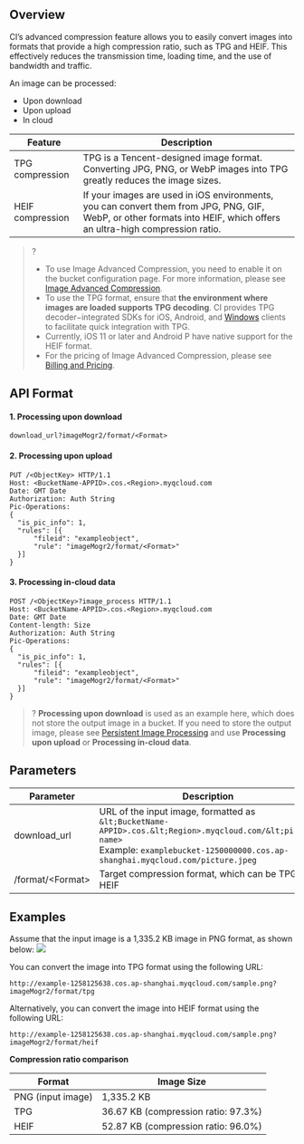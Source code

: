 ## Overview

CI’s advanced compression feature allows you to easily convert images into formats that provide a high compression ratio, such as TPG and HEIF. This effectively reduces the transmission time, loading time, and the use of bandwidth and traffic.

An image can be processed:

- Upon download
- Upon upload
- In cloud

| Feature | Description |
| ------ | -------------------------- |
| TPG compression | TPG is a Tencent-designed image format. Converting JPG, PNG, or WebP images into TPG greatly reduces the image sizes. |
| HEIF compression | If your images are used in iOS environments, you can convert them from JPG, PNG, GIF, WebP, or other formats into HEIF, which offers an ultra-high compression ratio. |

>?
>- To use Image Advanced Compression, you need to enable it on the bucket configuration page. For more information, please see [Image Advanced Compression](https://intl.cloud.tencent.com/document/product/1045/40106).
>- To use the TPG format, ensure that **the environment where images are loaded supports TPG decoding**. CI provides TPG decoder−integrated SDKs for iOS, Android, and [Windows](https://main.qcloudimg.com/raw/851dd252378813d250eeca5ed55ffd36/TPG_win_SDK.zip) clients to facilitate quick integration with TPG.
>-  Currently, iOS 11 or later and Android P have native support for the HEIF format.
>-  For the pricing of Image Advanced Compression, please see [Billing and Pricing](https://intl.cloud.tencent.com/document/product/1045/33431).

## API Format

#### 1. Processing upon download

```plaintext
download_url?imageMogr2/format/<Format>
```

#### 2. Processing upon upload

```http
PUT /<ObjectKey> HTTP/1.1
Host: <BucketName-APPID>.cos.<Region>.myqcloud.com
Date: GMT Date
Authorization: Auth String
Pic-Operations: 
{
  "is_pic_info": 1,
  "rules": [{
      "fileid": "exampleobject",
      "rule": "imageMogr2/format/<Format>"
  }]
}
```

#### 3. Processing in-cloud data

```http
POST /<ObjectKey>?image_process HTTP/1.1
Host: <BucketName-APPID>.cos.<Region>.myqcloud.com
Date: GMT Date
Content-length: Size
Authorization: Auth String
Pic-Operations: 
{
  "is_pic_info": 1,
  "rules": [{
      "fileid": "exampleobject",
      "rule": "imageMogr2/format/<Format>"
  }]
}
```

>? **Processing upon download** is used as an example here, which does not store the output image in a bucket. If you need to store the output image, please see [Persistent Image Processing](https://intl.cloud.tencent.com/document/product/1045/33695) and use **Processing upon upload** or **Processing in-cloud data**.

## Parameters

| Parameter | Description |
| -------------------- | ------------------------------------------------------------ |
| download_url | URL of the input image, formatted as `&lt;BucketName-APPID>.cos.&lt;Region>.myqcloud.com/&lt;picture name>`<br>Example: `examplebucket-1250000000.cos.ap-shanghai.myqcloud.com/picture.jpeg` |
| /format/&lt;Format>  | Target compression format, which can be TPG or HEIF |


## Examples

Assume that the input image is a 1,335.2 KB image in PNG format, as shown below:
![](https://main.qcloudimg.com/raw/8d539dcbea299f55ea786feb26f5c21b.png)

You can convert the image into TPG format using the following URL:

```plaintext
http://example-1258125638.cos.ap-shanghai.myqcloud.com/sample.png?imageMogr2/format/tpg
```
Alternatively, you can convert the image into HEIF format using the following URL:

```plaintext
http://example-1258125638.cos.ap-shanghai.myqcloud.com/sample.png?imageMogr2/format/heif
```

**Compression ratio comparison**

| Format | Image Size |
| ------ | -------------------------- |
| PNG (input image) | 1,335.2 KB |
| TPG | 36.67 KB (compression ratio: 97.3%) |
| HEIF | 52.87 KB (compression ratio: 96.0%) |
